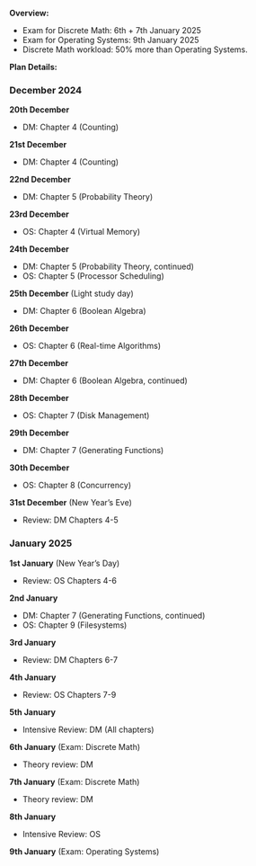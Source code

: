 **Overview:**

- Exam for Discrete Math: 6th + 7th January 2025
- Exam for Operating Systems: 9th January 2025
- Discrete Math workload: 50% more than Operating Systems.

**Plan Details:**

### December 2024

**20th December**
- DM: Chapter 4 (Counting)

**21st December**
- DM: Chapter 4 (Counting)

**22nd December**
- DM: Chapter 5 (Probability Theory)

**23rd December**
- OS: Chapter 4 (Virtual Memory)

**24th December**
- DM: Chapter 5 (Probability Theory, continued)
- OS: Chapter 5 (Processor Scheduling)

**25th December** (Light study day)
- DM: Chapter 6 (Boolean Algebra)

**26th December**
- OS: Chapter 6 (Real-time Algorithms)

**27th December**
- DM: Chapter 6 (Boolean Algebra, continued)

**28th December**
- OS: Chapter 7 (Disk Management)

**29th December**
- DM: Chapter 7 (Generating Functions)

**30th December**
- OS: Chapter 8 (Concurrency)

**31st December** (New Year’s Eve)
- Review: DM Chapters 4-5

### January 2025

**1st January** (New Year’s Day)
- Review: OS Chapters 4-6

**2nd January**
- DM: Chapter 7 (Generating Functions, continued)
- OS: Chapter 9 (Filesystems)

**3rd January**
- Review: DM Chapters 6-7

**4th January**
- Review: OS Chapters 7-9

**5th January**
- Intensive Review: DM (All chapters)

**6th January** (Exam: Discrete Math)
- Theory review: DM

**7th January** (Exam: Discrete Math)
- Theory review: DM

**8th January**
- Intensive Review: OS

**9th January** (Exam: Operating Systems)